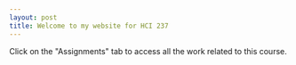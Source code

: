 ```yaml
---
layout: post
title: Welcome to my website for HCI 237 
---
```


Click on the "Assignments" tab to access all the work related to this course. 
